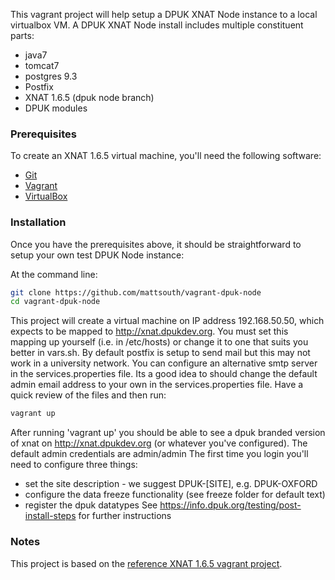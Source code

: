 This vagrant project will help setup a DPUK XNAT Node instance to a local
virtualbox VM.  A DPUK XNAT Node install includes multiple constituent parts:

* java7
* tomcat7
* postgres 9.3
* Postfix
* XNAT 1.6.5 (dpuk node branch)
* DPUK modules

### Prerequisites

To create an XNAT 1.6.5 virtual machine, you'll need the following software:

* [Git](https://git-scm.com)
* [Vagrant](https://www.vagrantup.com)
* [VirtualBox](https://www.virtualbox.org)

### Installation

Once you have the prerequisites above, it should be straightforward to setup your own test DPUK Node instance:

At the command line:

```bash
git clone https://github.com/mattsouth/vagrant-dpuk-node
cd vagrant-dpuk-node
```

This project will create a virtual machine on IP address 192.168.50.50, which expects to be mapped to http://xnat.dpukdev.org. You must set this mapping up yourself (i.e. in /etc/hosts) or change it to one
that suits you better in vars.sh.  By default postfix is setup to send mail but this may not work in a
university network.  You can configure an alternative smtp server in the services.properties file.
Its a good idea to should change the default admin email address to your own in the services.properties file.
Have a quick review of the files and then run:

```bash
vagrant up
```

After running 'vagrant up' you should be able to see a dpuk branded version of
xnat on http://xnat.dpukdev.org (or whatever you've configured).  The default admin credentials are admin/admin
The first time you login you'll need to configure three things:
 * set the site description - we suggest DPUK-[SITE], e.g. DPUK-OXFORD
 * configure the data freeze functionality (see freeze folder for default text)
 * register the dpuk datatypes
See https://info.dpuk.org/testing/post-install-steps for further instructions

### Notes

This project is based on the [reference XNAT 1.6.5 vagrant project](https://bitbucket.org/nrg/xnat_vagrant_1_6dev).
